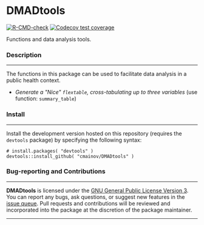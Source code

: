 # DMADtools

<!-- badges: start -->
[![R-CMD-check](https://github.com/cmainov/DMADtools/actions/workflows/R-CMD-check.yaml/badge.svg)](https://github.com/cmainov/DMADtools/actions/workflows/R-CMD-check.yaml)
[![Codecov test coverage](https://codecov.io/gh/cmainov/DMADtools/graph/badge.svg)](https://app.codecov.io/gh/cmainov/DMADtools)
<!-- badges: end -->
  
Functions and data analysis tools.

### Description
___

The functions in this package can be used to facilitate data analysis in a public health context.

* *Generate a "Nice" `flextable`, cross-tabulating up to three variables* (use function: `summary_table`)

### Install
___

Install the development version hosted on this repository (requires the `devtools` package) by specifying the following syntax:

```
# install.packages( "devtools" )
devtools::install_github( "cmainov/DMADtools" )
```

### Bug-reporting and Contributions
___

**DMADtools** is licensed under the [GNU General Public License Version 3](https://www.gnu.org/licenses/gpl-3.0.txt). You can report any bugs, ask questions, or suggest new features in the [issue queue](https://github.com/cmainov/DMADtools/issues). Pull requests and contributions will be reviewed and incorporated into the package at the discretion of the package maintainer.

___

